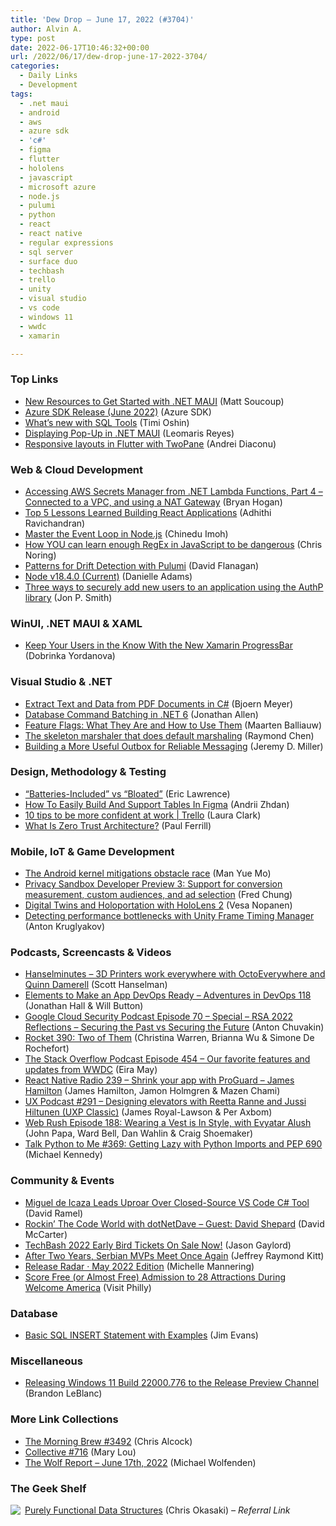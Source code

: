 ```yaml
---
title: 'Dew Drop – June 17, 2022 (#3704)'
author: Alvin A.
type: post
date: 2022-06-17T10:46:32+00:00
url: /2022/06/17/dew-drop-june-17-2022-3704/
categories:
  - Daily Links
  - Development
tags:
  - .net maui
  - android
  - aws
  - azure sdk
  - 'c#'
  - figma
  - flutter
  - hololens
  - javascript
  - microsoft azure
  - node.js
  - pulumi
  - python
  - react
  - react native
  - regular expressions
  - sql server
  - surface duo
  - techbash
  - trello
  - unity
  - visual studio
  - vs code
  - windows 11
  - wwdc
  - xamarin

---
```

### <a name="top"></a>Top Links

  * <a href="https://devblogs.microsoft.com/dotnet/learn-dotnet-maui/?WT.mc_id=DOP-MVP-4025064" target="_blank" rel="noopener">New Resources to Get Started with .NET MAUI</a> (Matt Soucoup)
  * <a href="https://devblogs.microsoft.com/azure-sdk/azure-sdk-release-june-2022/?WT.mc_id=DOP-MVP-4025064" target="_blank" rel="noopener">Azure SDK Release (June 2022)</a> (Azure SDK)
  * <a href="https://cloudblogs.microsoft.com/sqlserver/2022/06/16/whats-new-with-sql-tools/?WT.mc_id=DOP-MVP-4025064" target="_blank" rel="noopener">What’s new with SQL Tools</a> (Timi Oshin)
  * <a href="https://askxammy.com/displaying-pop-up-in-net-maui/" target="_blank" rel="noopener">Displaying Pop-Up in .NET MAUI</a> (Leomaris Reyes)
  * <a href="https://devblogs.microsoft.com/surface-duo/responsive-layouts-in-flutter-with-twopane/?WT.mc_id=DOP-MVP-4025064" target="_blank" rel="noopener">Responsive layouts in Flutter with TwoPane</a> (Andrei Diaconu)



### <a name="web"></a>Web & Cloud Development

  * <a href="https://nodogmablog.bryanhogan.net/2022/06/accessing-aws-secrets-manager-from-net-lambda-functions-part-4-connected-to-a-vpc-and-using-a-nat-gateway/" target="_blank" rel="noopener">Accessing AWS Secrets Manager from .NET Lambda Functions, Part 4 &#8211; Connected to a VPC, and using a NAT Gateway</a> (Bryan Hogan)
  * <a href="https://adhithiravi.medium.com/top-5-lessons-learned-building-react-applications-3597e225028a?source=rss-d557f5db78e7------2" target="_blank" rel="noopener">Top 5 Lessons Learned Building React Applications</a> (Adhithi Ravichandran)
  * <a href="https://www.telerik.com/blogs/master-event-loop-nodejs" target="_blank" rel="noopener">Master the Event Loop in Node.js</a> (Chinedu Imoh)
  * <a href="https://dev.to/azure/how-you-can-learn-enough-regex-in-javascript-to-be-dangerous-49d" target="_blank" rel="noopener">How YOU can learn enough RegEx in JavaScript to be dangerous</a> (Chris Noring)
  * <a href="https://www.pulumi.com/blog/patterns-drift-detection/" target="_blank" rel="noopener">Patterns for Drift Detection with Pulumi</a> (David Flanagan)
  * <a href="https://nodejs.org/en/blog/release/v18.4.0" target="_blank" rel="noopener">Node v18.4.0 (Current)</a> (Danielle Adams)
  * <a href="https://www.thereformedprogrammer.net/three-ways-to-securely-add-new-users-to-an-application-using-the-authp-library/" target="_blank" rel="noopener">Three ways to securely add new users to an application using the AuthP library</a> (Jon P. Smith)



### <a name="silverlight"></a>WinUI, .NET MAUI & XAML

  * <a href="https://www.telerik.com/blogs/keep-users-know-new-xamarin-progressbar" target="_blank" rel="noopener">Keep Your Users in the Know With the New Xamarin ProgressBar</a> (Dobrinka Yordanova)



### <a name="dotnet"></a>Visual Studio & .NET

  * <a href="https://www.textcontrol.com/blog/2022/06/16/extract-text-and-data-from-pdf-documents-in-csharp/" target="_blank" rel="noopener">Extract Text and Data from PDF Documents in C#</a> (Bjoern Meyer)
  * <a href="https://www.infoq.com/news/2022/06/Database-Command-Batching/" target="_blank" rel="noopener">Database Command Batching in .NET 6</a> (Jonathan Allen)
  * <a href="https://blog.jetbrains.com/space/2022/06/16/feature-flags/" target="_blank" rel="noopener">Feature Flags: What They Are and How to Use Them</a> (Maarten Balliauw)
  * <a href="https://devblogs.microsoft.com/oldnewthing/20220616-00/?p=106757" target="_blank" rel="noopener">The skeleton marshaler that does default marshaling</a> (Raymond Chen)
  * <a href="https://jeremydmiller.com/2022/06/16/building-a-more-useful-outbox-for-reliable-messaging/" target="_blank" rel="noopener">Building a More Useful Outbox for Reliable Messaging</a> (Jeremy D. Miller)



### <a name="design"></a>Design, Methodology & Testing

  * <a href="https://textslashplain.com/2022/06/16/batteries-included-vs-bloated/" target="_blank" rel="noopener">“Batteries-Included” vs “Bloated”</a> (Eric Lawrence)
  * <a href="https://smashingmagazine.com/2022/06/easy-build-support-tables-figma/" target="_blank" rel="noopener">How To Easily Build And Support Tables In Figma</a> (Andrii Zhdan)
  * <a href="https://blog.trello.com/confident-at-work" target="_blank" rel="noopener">10 tips to be more confident at work | Trello</a> (Laura Clark)
  * <a href="https://thenewstack.io/what-is-zero-trust-architecture/" target="_blank" rel="noopener">What Is Zero Trust Architecture?</a> (Paul Ferrill)



### <a name="mobile"></a>Mobile, IoT & Game Development

  * <a href="https://github.blog/2022-06-16-the-android-kernel-mitigations-obstacle-race/" target="_blank" rel="noopener">The Android kernel mitigations obstacle race</a> (Man Yue Mo)
  * <a href="http://android-developers.googleblog.com/2022/06/privacy-sandbox-developer-preview-3.html" target="_blank" rel="noopener">Privacy Sandbox Developer Preview 3: Support for conversion measurement, custom audiences, and ad selection</a> (Fred Chung)
  * <a href="https://mymetaverseday.com/2022/06/17/holoportation-with-hololens-2/" target="_blank" rel="noopener">Digital Twins and Holoportation with HoloLens 2</a> (Vesa Nopanen)
  * <a href="https://blog.unity.com/technology/detecting-performance-bottlenecks-with-unity-frame-timing-manager" target="_blank" rel="noopener">Detecting performance bottlenecks with Unity Frame Timing Manager</a> (Anton Kruglyakov)



### <a name="podcasts"></a>Podcasts, Screencasts & Videos

  * <a href="https://www.hanselminutes.com/845/3d-printers-work-everywhere-with-octoeverywhere-and-quinn-damerell" target="_blank" rel="noopener">Hanselminutes &#8211; 3D Printers work everywhere with OctoEverywhere and Quinn Damerell</a> (Scott Hanselman)
  * <a href="https://adventuresindevopspodcast.com/elements-to-make-an-app-devops-ready-devops-118" target="_blank" rel="noopener">Elements to Make an App DevOps Ready &#8211; Adventures in DevOps 118</a> (Jonathan Hall & Will Button)
  * <a href="https://cloudsecuritypodcast.libsyn.com/ep70-special-rsa-2022-reflections-securing-the-past-vs-securing-the-future" target="_blank" rel="noopener">Google Cloud Security Podcast Episode 70 &#8211; Special &#8211; RSA 2022 Reflections &#8211; Securing the Past vs Securing the Future</a> (Anton Chuvakin)
  * <a href="http://relay.fm/rocket/390" target="_blank" rel="noopener">Rocket 390: Two of Them</a> (Christina Warren, Brianna Wu & Simone De Rochefort)
  * <a href="https://stackoverflow.blog/2022/06/17/our-favorite-features-and-updates-from-wwdc-ep-454/" target="_blank" rel="noopener">The Stack Overflow Podcast Episode 454 &#8211; Our favorite features and updates from WWDC</a> (Eira May)
  * <a href="https://www.reactnativeradio.com/episodes/rnr-239-shrink-your-app-with-proguard-james-hamilton" target="_blank" rel="noopener">React Native Radio 239 &#8211; Shrink your app with ProGuard &#8211; James Hamilton</a> (James Hamilton, Jamon Holmgren & Mazen Chami)
  * <a href="https://uxpodcast.com/291-elevator-lift-design-kone/" target="_blank" rel="noopener">UX Podcast #291 &#8211; Designing elevators with Reetta Ranne and Jussi Hiltunen (UXP Classic)</a> (James Royal-Lawson & Per Axbom)
  * <a href="https://www.webrush.io/episodes/episode-188-wearing-a-vest-is-in-style-with-evyatar-alush" target="_blank" rel="noopener">Web Rush Episode 188: Wearing a Vest is In Style, with Evyatar Alush</a> (John Papa, Ward Bell, Dan Wahlin & Craig Shoemaker)
  * <a href="https://talkpython.fm/episodes/show/369/getting-lazy-with-python-imports-and-pep-690" target="_blank" rel="noopener">Talk Python to Me #369: Getting Lazy with Python Imports and PEP 690</a> (Michael Kennedy)



### <a name="events"></a>Community & Events

  * <a href="https://visualstudiomagazine.com/articles/2022/06/16/csharp-vs-code-tool.aspx" target="_blank" rel="noopener">Miguel de Icaza Leads Uproar Over Closed-Source VS Code C# Tool</a> (David Ramel)
  * <a href="https://dotnettips.wordpress.com/2022/06/16/rockin-the-code-world-with-dotnetdave-guest-david-shepard/" target="_blank" rel="noopener">Rockin’ The Code World with dotNetDave – Guest: David Shepard</a> (David McCarter)
  * <a href="https://www.jasongaylord.com/blog/2022/06/16/techbash-2022-tickets-on-sale" target="_blank" rel="noopener">TechBash 2022 Early Bird Tickets On Sale Now!</a> (Jason Gaylord)
  * <a href="https://techcommunity.microsoft.com/t5/microsoft-mvp-award-program-blog/after-two-years-serbian-mvps-meet-once-again/ba-p/3518689?WT.mc_id=DOP-MVP-4025064" target="_blank" rel="noopener">After Two Years, Serbian MVPs Meet Once Again</a> (Jeffrey Raymond Kitt)
  * <a href="https://github.blog/2022-06-16-release-radar-may-2022/" target="_blank" rel="noopener">Release Radar · May 2022 Edition</a> (Michelle Mannering)
  * <a href="https://www.visitphilly.com/articles/philadelphia/free-museum-days-philadelphia-attractions-wawa-welcome-america/" target="_blank" rel="noopener">Score Free (or Almost Free) Admission to 28 Attractions During Welcome America</a> (Visit Philly)



### <a name="sql"></a>Database

  * <a href="https://www.mssqltips.com/sqlservertip/7281/sql-insert-into-table-code-examples/" target="_blank" rel="noopener">Basic SQL INSERT Statement with Examples</a> (Jim Evans)



### <a name="misc"></a>Miscellaneous

  * <a href="https://blogs.windows.com/windows-insider/2022/06/16/releasing-windows-11-build-22000-766-to-the-release-preview-channel/?WT.mc_id=WD-MVP-4025064" target="_blank" rel="noopener">Releasing Windows 11 Build 22000.776 to the Release Preview Channel</a> (Brandon LeBlanc)



### <a name="links"></a>More Link Collections

  * <a href="https://blog.cwa.me.uk/2022/06/17/the-morning-brew-3492/" target="_blank" rel="noopener">The Morning Brew #3492</a> (Chris Alcock)
  * <a href="https://tympanus.net/codrops/collective/collective-716/" target="_blank" rel="noopener">Collective #716</a> (Mary Lou)
  * <a href="https://michael-wolfenden.github.io/2022/06/17/june-17th-2022/" target="_blank" rel="noopener">The Wolf Report &#8211; June 17th, 2022</a> (Michael Wolfenden)



### <a name="shelf"></a>The Geek Shelf

<a href="https://www.amazon.com/dp/0521663504/?tag=amavin-20" target="_blank" rel="noopener"><img decoding="async" align="left" style="border: 0px currentcolor; border-image: none; float: left; display: inline; background-image: none;" src="https://m.media-amazon.com/images/I/41PfifbZkFL._SS135_.jpg" border="0" /></a>&nbsp;<a href="https://www.amazon.com/dp/0521663504/?tag=amavin-20" target="_blank" rel="noopener">Purely Functional Data Structures</a> (Chris Okasaki) _&#8211; Referral Link_